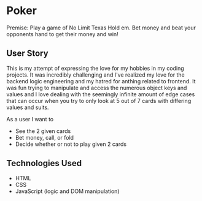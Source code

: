 # Poker

Premise: Play a game of No Limit Texas Hold em. Bet money and 
beat your opponents hand to get their money and win!

## User Story
This is my attempt of expressing the love for my hobbies in my coding projects. It was incredibly challenging and I've realized my love for the backend logic engineering and my hatred for anthing related to frontend. It was fun trying to manipulate and access the numerous object keys and values and I love dealing with the seemingly infinite amount of edge cases that can occur when you try to only look at 5 out of 7 cards with differing values and suits. 

As a user I want to
* See the 2 given cards
* Bet money, call, or fold 
* Decide whether or not to play given 2 cards

## Technologies Used
* HTML
* CSS
* JavaScript (logic and DOM manipulation)
